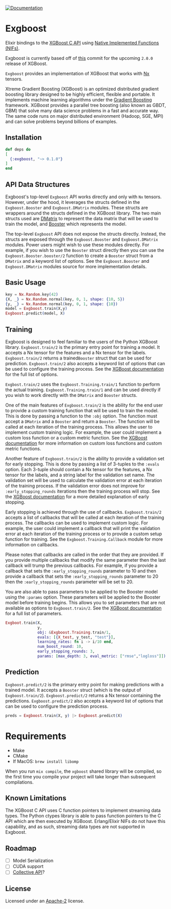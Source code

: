 [![Documentation](https://img.shields.io/badge/-Documentation-blueviolet)](https://hexdocs.pm/exgboost)

# Exgboost

Elixir bindings to the [XGBoost C API](https://xgboost.readthedocs.io/en/latest/c.html) using [Native Implemented Functions (NIFs)](https://www.erlang.org/doc/man/erl_nif.html).

Exgboost is currently based off of [this](https://github.com/dmlc/xgboost/tree/08ce495b5de973033160e7c7b650abf59346a984) commit for the upcoming `2.0.0` release of XGBoost.

`Exgboost` provides an implementation of XGBoost that works with
[Nx](https://hexdocs.pm/nx/Nx.html) tensors.

Xtreme Gradient Boosting (XGBoost) is an optimized distributed gradient
boosting library designed to be highly efficient, flexible and portable.
It implements machine learning algorithms under the [Gradient Boosting](https://en.wikipedia.org/wiki/Gradient_boosting)
framework. XGBoost provides a parallel tree boosting (also known as GBDT, GBM)
that solve many data science problems in a fast and accurate way. The same code
runs on major distributed environment (Hadoop, SGE, MPI) and can solve problems beyond
billions of examples.

## Installation

```elixir
def deps do
[
  {:exgboost, "~> 0.1.0"}
]
end
```

## API Data Structures

Exgboost's top-level `Exgboost` API works directly and only with `Nx` tensors. However, under the hood,
it leverages the structs defined in the `Exgboost.Booster` and `Exgboost.DMatrix` modules. These structs
are wrappers around the structs defined in the XGBoost library.
The two main structs used are [DMatrix](https://xgboost.readthedocs.io/en/latest/c.html#dmatrix)
to represent the data matrix that will be used
to train the model, and [Booster](https://xgboost.readthedocs.io/en/latest/c.html#booster)
which represents the model.

The top-level `Exgboost` API does not expose the structs directly. Instead, the
structs are exposed through the `Exgboost.Booster` and `Exgboost.DMatrix` modules. Power users
might wish to use these modules directly. For example, if you wish to use the `Booster` struct
directly then you can use the `Exgboost.Booster.booster/2` function to create a `Booster` struct
from a `DMatrix` and a keyword list of options. See the `Exgboost.Booster` and `Exgboost.DMatrix`
modules source for more implementation details.

## Basic Usage

```elixir
key = Nx.Random.key(42)
{X, _} = Nx.Random.normal(key, 0, 1, shape: {10, 5})
{y, _} = Nx.Random.normal(key, 0, 1, shape: {10})
model = Exgboost.train(X,y)
Exgboost.predict(model, X)
```

## Training

Exgboost is designed to feel familiar to the users of the Python XGBoost library. `Exgboost.train/2` is the
primary entry point for training a model. It accepts a Nx tensor for the features and a Nx tensor for the labels.
`Exgboost.train/2` returns a trained`Booster` struct that can be used for prediction. `Exgboost.train/2` also
accepts a keyword list of options that can be used to configure the training process. See the
[XGBoost documentation](https://xgboost.readthedocs.io/en/latest/parameter.html) for the full list of options.

`Exgbost.train/2` uses the `Exgboost.Training.train/1` function to perform the actual training. `Exgboost.Training.train/1`
and can be used directly if you wish to work directly with the `DMatrix` and `Booster` structs.

One of the main features of `Exgboost.train/2` is the ability for the end user to provide a custom training function
that will be used to train the model. This is done by passing a function to the `:obj` option. The function must
accept a `DMatrix` and a `Booster` and return a `Booster`. The function will be called at each iteration of the
training process. This allows the user to implement custom training logic. For example, the user could implement
a custom loss function or a custom metric function. See the [XGBoost documentation](https://xgboost.readthedocs.io/en/latest/tutorials/custom_metric_obj.html)
for more information on custom loss functions and custom metric functions.

Another feature of `Exgboost.train/2` is the ability to provide a validation set for early stopping. This is done
by passing a list of 3-tuples to the `:evals` option. Each 3-tuple should contain a Nx tensor for the features, a Nx tensor
for the labels, and a string label for the validation set name. The validation set will be used to calculate the validation
error at each iteration of the training process. If the validation error does not improve for `:early_stopping_rounds` iterations
then the training process will stop. See the [XGBoost documentation](https://xgboost.readthedocs.io/en/latest/tutorials/param_tuning.html)
for a more detailed explanation of early stopping.

Early stopping is achieved through the use of callbacks. `Exgboost.train/2` accepts a list of callbacks that will be called
at each iteration of the training process. The callbacks can be used to implement custom logic. For example, the user could
implement a callback that will print the validation error at each iteration of the training process or to provide a custom
setup function for training. See the `Exgboost.Training.Callback` module for more information on callbacks.

Please notes that callbacks are called in the order that they are provided. If you provide multiple callbacks that modify
the same parameter then the last callback will trump the previous callbacks. For example, if you provide a callback that
sets the `:early_stopping_rounds` parameter to 10 and then provide a callback that sets the `:early_stopping_rounds` parameter
to 20 then the `:early_stopping_rounds` parameter will be set to 20.

You are also able to pass parameters to be applied to the Booster model using the `:params` option. These parameters will
be applied to the Booster model before training begins. This allows you to set parameters that are not available as options
to `Exgboost.train/2`. See the [XGBoost documentation](https://xgboost.readthedocs.io/en/latest/parameter.html) for a full
list of parameters.

```elixir
Exgboot.train(X,
              y,
              obj: &Exgboost.Training.train/1,
              evals: [{X_test, y_test, "test"}],
              learning_rates: fn i -> i/10 end,
              num_boost_round: 10,
              early_stopping_rounds: 3,
              params: [max_depth: 3, eval_metric: ["rmse","logloss"]])
```

## Prediction

`Exgboost.predict/2` is the primary entry point for making predictions with a trained model.
It accepts a `Booster` struct (which is the output of `Exgboost.train/2`).
`Exgboost.predict/2` returns a Nx tensor containing the predictions.
`Exgboost.predict/2` also accepts a keyword list of options that can be used to configure the prediction process.

```elixir
preds = Exgboost.train(X, y) |> Exgboost.predict(X)
```

# Requirements

* Make
* CMake
* If MacOS: `brew install libomp`

When you run `mix compile`, the `xgboost` shared library will be compiled, so the first time you compile your project will take longer than subsequent compilations.

## Known Limitations

The XGBoost C API uses C function pointers to implement streaming data types.  The Python ctypes library is able to pass function pointers to the C API which are then executed by XGBoost. Erlang/Elixir NIFs do not have this capability, and as such, streaming data types are not supported in Exgboost. 

## Roadmap

* [ ] Model Serialization
* [ ] CUDA support
* [ ] [Collective API](https://xgboost.readthedocs.io/en/latest/c.html#collective)?

## License

Licensed under an [Apache-2](https://github.com/acalejos/exgboost/blob/main/LICENSE) license.

